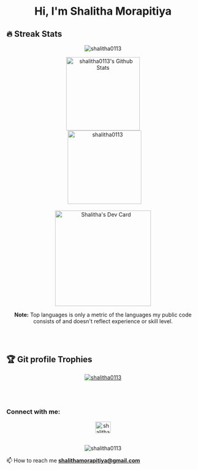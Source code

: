 <h1 align="center"> Hi, I'm Shalitha Morapitiya</h1>


## 🔥 Streak Stats
<p align="center"><img src="https://github-readme-streak-stats.herokuapp.com/?user=shalitha0113&theme=blueberry" alt="shalitha0113" /></p>
  <p align="center">
    <a href="https://github.com/anuraghazra/github-readme-stats"><img alt="shalitha0113's Github Stats" src="https://github-readme-stats.vercel.app/api?username=shalitha0113&show_icons=true&count_private=true&theme=blueberry" height="192px"/></a>
<br/>
  &nbsp;
<img src="https://github-readme-stats.vercel.app/api/top-langs?username=shalitha0113&langs_count=10&show_icons=true&locale=en&layout=compact&theme=blueberry" alt="shalitha0113" height="192px"/>
    
<p align="center">
  <a href="https://app.daily.dev/shalitha0113"><img src="https://api.daily.dev/devcards/40a743d31b5d490680235e0cddeb8b51.png?r=9hj" width="250" alt="Shalitha's Dev Card"/></a>
    
  <br/>
  <p align="center">
  <b>Note:</b> Top languages is only a metric of the languages my public code consists of and doesn't reflect experience or skill level.
  </p>
  <br><br>

  ## :trophy: Git profile Trophies

<p align="center"> <a href="https://github.com/ryo-ma/github-profile-trophy"><img src="https://github-profile-trophy.vercel.app/?username=shalitha0113&layout=compact&theme=blueberry" alt="shalitha0113" /></a> </p>

<br><br>

<h3 align="left">Connect with me:</h3>
<p align="center">
<a href="https://www.linkedin.com/in/shalitha-morapitiya-b368b6136" target="blank"><img align="center" src="https://raw.githubusercontent.com/rahuldkjain/github-profile-readme-generator/master/src/images/icons/Social/linked-in-alt.svg" alt="shalitha-morapitiya-b368b6136" height="30" width="40" /></a>
<br><br>

  <p align="center">
  <img src="https://komarev.com/ghpvc/?username=shalitha0113" alt="shalitha0113" />
</p>

📫 How to reach me **shalithamorapitiya@gmail.com**


<!--
**shalitha0113/shalitha0113** is a ✨ _special_ ✨ repository because its `README.md` (this file) appears on your GitHub profile.

Here are some ideas to get you started:

- 🔭 I’m currently working on ...
- 🌱 I’m currently learning ...
- 👯 I’m looking to collaborate on ...
- 🤔 I’m looking for help with ...
- 💬 Ask me about ...
- 📫 How to reach me: ...
- 😄 Pronouns: ...
- ⚡ Fun fact: ...
-->
